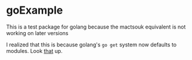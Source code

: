 # goExample
This is a test package for golang because the mactsouk equivalent is not working on later versions

I realized that this is because golang's `go get` system now defaults to modules. Look [that](https://blog.golang.org/go116-module-changes) up. 
